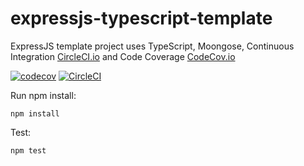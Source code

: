 # expressjs-typescript-template
ExpressJS template project uses TypeScript, Moongose, Continuous Integration [CircleCI.io](https://circleci.com/) and Code Coverage [CodeCov.io](https://codecov.io)

[![codecov](https://codecov.io/gh/thanhtruong0315/expressjs-typescript-template/branch/master/graph/badge.svg)](https://codecov.io/gh/thanhtruong0315/expressjs-typescript-template)
[![CircleCI](https://circleci.com/gh/thanhtruong0315/expressjs-typescript-template/tree/master.svg?style=shield)](https://circleci.com/gh/thanhtruong0315/expressjs-typescript-template/tree/master)

Run npm install:
```shell
npm install
```

Test:
```shell
npm test
```
